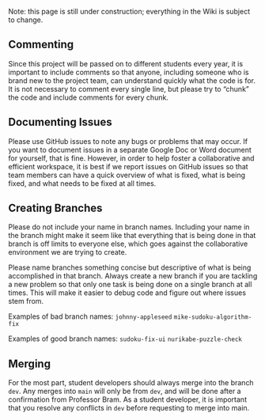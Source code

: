 Note: this page is still under construction; everything in the Wiki is subject to change.

## Commenting
Since this project will be passed on to different students every year, it is important to include comments so that anyone, including someone who is brand new to the project team, can understand quickly what the code is for. It is not necessary to comment every single line, but please try to “chunk” the code and include comments for every chunk.

## Documenting Issues
Please use GitHub issues to note any bugs or problems that may occur. If you want to document issues in a separate Google Doc or Word document for yourself, that is fine. However, in order to help foster a collaborative and efficient workspace, it is best if we report issues on GitHub issues so that team members can have a quick overview of what is fixed, what is being fixed, and what needs to be fixed at all times.

## Creating Branches
Please do not include your name in branch names. Including your name in the branch might make it seem like that everything that is being done in that branch is off limits to everyone else, which goes against the collaborative environment we are trying to create.

Please name branches something concise but descriptive of what is being accomplished in that branch. Always create a new branch if you are tackling a new problem so that only one task is being done on a single branch at all times. This will make it easier to debug code and figure out where issues stem from.

Examples of bad branch names:
	`johnny-appleseed`
	`mike-sudoku-algorithm-fix`

Examples of good branch names:
	`sudoku-fix-ui`
	`nurikabe-puzzle-check`

## Merging
For the most part, student developers should always merge into the branch `dev`. Any merges into `main` will only be from `dev`, and will be done after a confirmation from Professor Bram. As a student developer, it is important that you resolve any conflicts in `dev` before requesting to merge into main.
